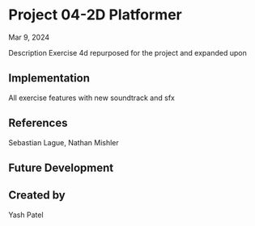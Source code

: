 # Project 04-2D Platformer
Mar 9, 2024

Description
Exercise 4d repurposed for the project and expanded upon

## Implementation
All exercise features with new soundtrack and sfx

## References
Sebastian Lague, Nathan Mishler

## Future Development

## Created by
Yash Patel
